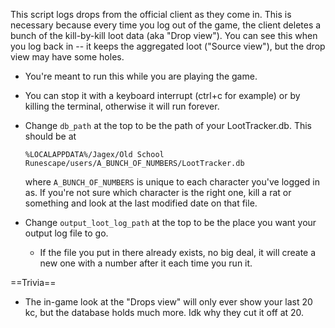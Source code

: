This script logs drops from the official client as they come in. This is necessary because every time you log out of the game, the client deletes a bunch of the kill-by-kill loot data (aka "Drop view"). You can see this when you log back in -- it keeps the aggregated loot ("Source view"), but the drop view may have some holes.

- You're meant to run this while you are playing the game.

- You can stop it with a keyboard interrupt (ctrl+c for example) or by killing the terminal, otherwise it will run forever.

- Change `db_path` at the top to be the path of your LootTracker.db. This should be at

  `%LOCALAPPDATA%/Jagex/Old School Runescape/users/A_BUNCH_OF_NUMBERS/LootTracker.db`

  where `A_BUNCH_OF_NUMBERS` is unique to each character you've logged in as. If you're not sure which character is the right one, kill a rat or something and look at the last modified date on that file.

- Change `output_loot_log_path` at the top to be the place you want your output log file to go.
  - If the file you put in there already exists, no big deal, it will create a new one with a number after it each time you run it.

==Trivia==
- The in-game look at the "Drops view" will only ever show your last 20 kc, but the database holds much more. Idk why they cut it off at 20.
